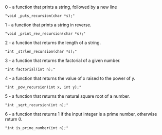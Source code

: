 0 - a function that prints a string, followed by a new line

	"void _puts_recursion(char *s);"


1 -  a function that prints a string in reverse.

	"void _print_rev_recursion(char *s);"


2 -  a function that returns the length of a string.

	"int _strlen_recursion(char *s);"


3 -  a function that returns the factorial of a given number.

	"int factorial(int n);"


4 - a function that returns the value of x raised to the power of y.

	"int _pow_recursion(int x, int y);"


5 - a function that returns the natural square root of a number.

	"int _sqrt_recursion(int n);"


6 -  a function that returns 1 if the input integer is a prime number, otherwise return 0.

	"int is_prime_number(int n);"

